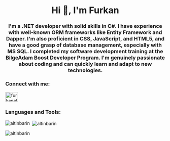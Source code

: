 <h1 align="center">Hi 👋, I'm Furkan</h1>
<h3 align="center">I'm a .NET developer with solid skills in C#. I have experience with well-known ORM frameworks like Entity Framework and Dapper. I'm also proficient in CSS, JavaScript, and HTML5, and have a good grasp of database management, especially with MS SQL. I completed my software development training at the BilgeAdam Boost Developer Program. I'm genuinely passionate about coding and can quickly learn and adapt to new technologies.</h3>

<h3 align="left">Connect with me:</h3>
<p align="left">
<a href="https://linkedin.com/in/furkanaltinbarin" target="blank"><img align="center" src="https://raw.githubusercontent.com/rahuldkjain/github-profile-readme-generator/master/src/images/icons/Social/linked-in-alt.svg" alt="furkanaltinbarin" height="30" width="40" /></a>
</p>

<h3 align="left">Languages and Tools:</h3>


<p><img align="left" src="https://github-readme-stats.vercel.app/api/top-langs?username=altinbarin&show_icons=true&locale=en&layout=compact" alt="altinbarin" /></p>

<p>&nbsp;<img align="center" src="https://github-readme-stats.vercel.app/api?username=altinbarin&show_icons=true&locale=en" alt="altinbarin" /></p>

<p><img align="center" src="https://github-readme-streak-stats.herokuapp.com/?user=altinbarin&" alt="altinbarin" /></p>

